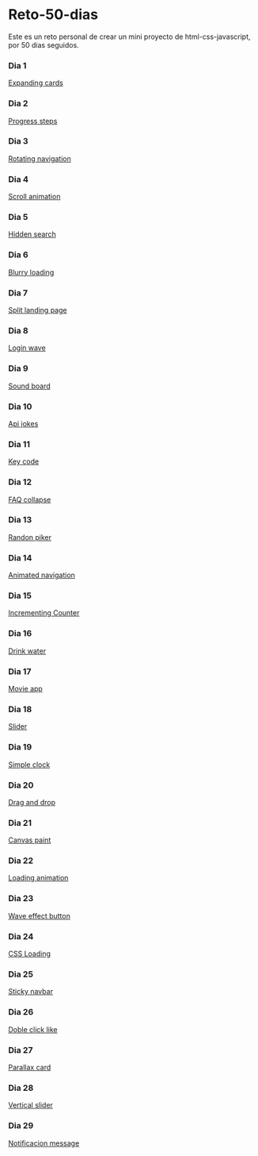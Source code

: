 # Reto-50-dias
Este es un reto personal de crear un mini proyecto de html-css-javascript, por 50 dias seguidos.

### Dia 1
<a href="https://codepen.io/hernan066/pen/poWQBwK">Expanding cards</a>

### Dia 2
<a href="https://codepen.io/hernan066/pen/wvrRoYN">Progress steps</a>

### Dia 3
<a href="https://codepen.io/hernan066/pen/MWEZJRO">Rotating navigation</a>

### Dia 4
<a href="https://codepen.io/hernan066/pen/gOGEjYv">Scroll animation</a>

### Dia 5
<a href="https://codepen.io/hernan066/pen/GRMPVKR">Hidden search</a>

### Dia 6
<a href="https://codepen.io/hernan066/pen/RwLmaea">Blurry loading</a>

### Dia 7
<a href="https://codepen.io/hernan066/pen/VwMJPgp">Split landing page</a>

### Dia 8
<a href="https://codepen.io/hernan066/pen/OJxGzqy">Login wave</a>

### Dia 9
<a href="#">Sound board</a>

### Dia 10
<a href="https://codepen.io/hernan066/pen/PoJMgQe">Api jokes</a>

### Dia 11
<a href="https://codepen.io/hernan066/pen/zYPOReP">Key code</a>

### Dia 12
<a href="https://codepen.io/hernan066/pen/JjOjWwX">FAQ collapse</a>

### Dia 13
<a href="https://codepen.io/hernan066/pen/eYemExX">Randon piker</a>

### Dia 14
<a href="https://codepen.io/hernan066/pen/ExbjWdM">Animated navigation</a>

### Dia 15
<a href="https://codepen.io/hernan066/pen/rNYVRpj">Incrementing Counter</a>

### Dia 16
<a href="https://codepen.io/hernan066/pen/BamNbea">Drink water</a>

### Dia 17
<a href="https://codepen.io/hernan066/pen/BamNbea">Movie app</a>

### Dia 18
<a href="https://codepen.io/hernan066/pen/gOXPXvK">Slider</a>

### Dia 19
<a href="https://codepen.io/hernan066/pen/YzEqZxO">Simple clock</a>

### Dia 20
<a href="https://codepen.io/hernan066/pen/wvPGVqZ">Drag and drop</a>

### Dia 21
<a href="https://codepen.io/hernan066/pen/xxPOadg">Canvas paint</a>

### Dia 22
<a href="https://codepen.io/hernan066/pen/YzEGEgG">Loading animation</a>

### Dia 23
<a href="https://codepen.io/hernan066/pen/GRONpaW">Wave effect button</a>

### Dia 24
<a href="https://codepen.io/hernan066/pen/OJObZLg">CSS Loading</a>

### Dia 25
<a href="https://codepen.io/hernan066/pen/zYPNPvP">Sticky navbar</a>

### Dia 26
<a href="https://codepen.io/hernan066/pen/YzEZPNy">Doble click like</a>

### Dia 27
<a href="https://codepen.io/hernan066/pen/zYPZeGO">Parallax card</a>

### Dia 28
<a href="https://codepen.io/hernan066/pen/zYPZeGO">Vertical slider</a>

### Dia 29
<a href="https://codepen.io/hernan066/pen/zYPZeGO">Notificacion message</a>



 
 
 
 
 
 
 
 
 
 
 
